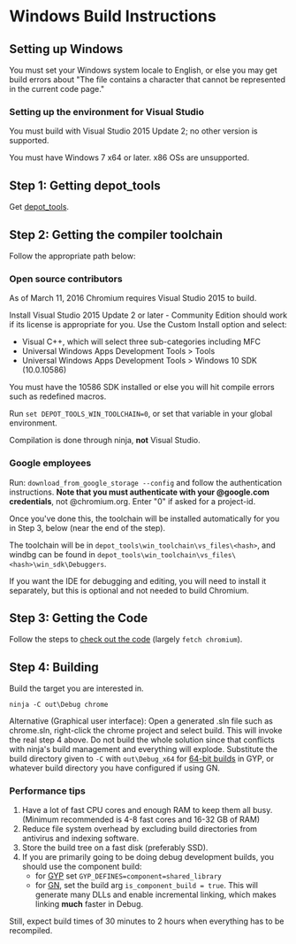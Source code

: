 # Windows Build Instructions

## Setting up Windows

You must set your Windows system locale to English, or else you may get
build errors about "The file contains a character that cannot be
represented in the current code page."

### Setting up the environment for Visual Studio

You must build with Visual Studio 2015 Update 2; no other version is
supported.

You must have Windows 7 x64 or later. x86 OSs are unsupported.

## Step 1: Getting depot_tools

Get [depot\_tools](http://commondatastorage.googleapis.com/chrome-infra-docs/flat/depot_tools/docs/html/depot_tools_tutorial.html#_setting_up).

## Step 2: Getting the compiler toolchain

Follow the appropriate path below:

### Open source contributors

As of March 11, 2016 Chromium requires Visual Studio 2015 to build.

Install Visual Studio 2015 Update 2 or later - Community Edition
should work if its license is appropriate for you. Use the Custom Install option
and select:

- Visual C++, which will select three sub-categories including MFC
- Universal Windows Apps Development Tools > Tools
- Universal Windows Apps Development Tools > Windows 10 SDK (10.0.10586)

You must have the 10586 SDK installed or else you will hit compile errors such
as redefined macros.

Run `set DEPOT_TOOLS_WIN_TOOLCHAIN=0`, or set that variable in your
global environment.

Compilation is done through ninja, **not** Visual Studio.

### Google employees

Run: `download_from_google_storage --config` and follow the
authentication instructions. **Note that you must authenticate with your
@google.com credentials**, not @chromium.org. Enter "0" if asked for a
project-id.

Once you've done this, the toolchain will be installed automatically for
you in Step 3, below (near the end of the step).

The toolchain will be in `depot_tools\win_toolchain\vs_files\<hash>`, and windbg
can be found in `depot_tools\win_toolchain\vs_files\<hash>\win_sdk\Debuggers`.

If you want the IDE for debugging and editing, you will need to install
it separately, but this is optional and not needed to build Chromium.

## Step 3: Getting the Code

Follow the steps to [check out the
code](https://www.chromium.org/developers/how-tos/get-the-code) (largely
`fetch chromium`).

## Step 4: Building

Build the target you are interested in.

```shell
ninja -C out\Debug chrome
```

Alternative (Graphical user interface): Open a generated .sln
file such as chrome.sln, right-click the chrome project and select build.
This will invoke the real step 4 above. Do not build the whole solution
since that conflicts with ninja's build management and everything will
explode.
Substitute the build directory given to `-C` with `out\Debug_x64` for
[64-bit
builds](https://www.chromium.org/developers/design-documents/64-bit-support)
in GYP, or whatever build directory you have configured if using GN.

### Performance tips

1.  Have a lot of fast CPU cores and enough RAM to keep them all busy.
    (Minimum recommended is 4-8 fast cores and 16-32 GB of RAM)
2.  Reduce file system overhead by excluding build directories from
    antivirus and indexing software.
3.  Store the build tree on a fast disk (preferably SSD).
4.  If you are primarily going to be doing debug development builds, you
    should use the component build:
    - for [GYP](https://www.chromium.org/developers/gyp-environment-variables)
      set `GYP_DEFINES=component=shared_library`
    - for [GN](https://www.chromium.org/developers/gn-build-configuration),
      set the build arg `is_component_build = true`.
    This will generate many DLLs and enable incremental linking, which makes
    linking **much** faster in Debug.

Still, expect build times of 30 minutes to 2 hours when everything has to
be recompiled.
